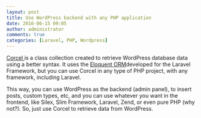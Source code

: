```yaml
---
layout: post
title: Use WordPress backend with any PHP application
date: 2016-06-15 09:05
author: administrator
comments: true
categories: [Laravel, PHP, Wordpress]
---
```

<a href="https://github.com/jgrossi/corcel">Corcel </a>is a class collection created to retrieve WordPress database data using a better syntax. It uses the <a href="https://github.com/illuminate/database">Eloquent ORM</a>developed for the Laravel Framework, but you can use Corcel in any type of PHP project, with any framework, including Laravel.

This way, you can use WordPress as the backend (admin panel), to insert posts, custom types, etc, and you can use whatever you want in the frontend, like Silex, Slim Framework, Laravel, Zend, or even pure PHP (why not?). So, just use Corcel to retrieve data from WordPress.
